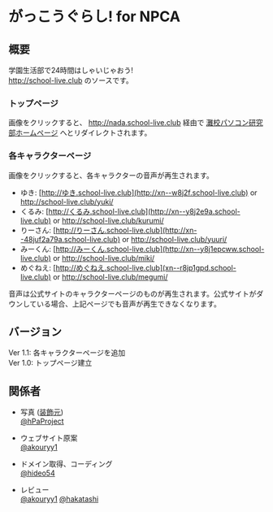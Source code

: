 # がっこうぐらし! for NPCA

## 概要

学園生活部で24時間はしゃいじゃおう!  
http://school-live.club のソースです。

### トップページ

画像をクリックすると、 http://nada.school-live.club 経由で [灘校パソコン研究部ホームページ](http://npca.jp) へとリダイレクトされます。

### 各キャラクターページ

画像をクリックすると、各キャラクターの音声が再生されます。

* ゆき: [http://ゆき.school-live.club](http://xn--w8j2f.school-live.club) or http://school-live.club/yuki/
* くるみ: [http://くるみ.school-live.club](http://xn--y8j2e9a.school-live.club) or http://school-live.club/kurumi/
* りーさん: [http://りーさん.school-live.club](http://xn--48juf2a79a.school-live.club) or http://school-live.club/yuuri/
* みーくん: [http://みーくん.school-live.club](http://xn--y8j1epcww.school-live.club) or http://school-live.club/miki/
* めぐねえ: [http://めぐねえ.school-live.club](xn--r8jp1gpd.school-live.club) or http://school-live.club/megumi/

音声は公式サイトのキャラクターページのものが再生されます。公式サイトがダウンしている場合、上記ページでも音声が再生できなくなります。

## バージョン

Ver 1.1: 各キャラクターページを追加  
Ver 1.0: トップページ建立

## 関係者
* 写真 ([装飾元](http://gakkougurashi.com/news/index00410000.html))  
[@hPaProject](https://twitter.com/hPaProject)

* ウェブサイト原案  
[@akouryy1](https://twitter.com/akouryy1)

* ドメイン取得、コーディング  
[@hideo54](https://twitter.com/hideo54)

* レビュー  
[@akouryy1](https://twitter.com/akouryy1)
[@hakatashi](https://twitter.com/hakatashi)
